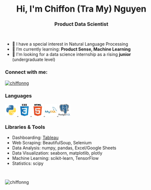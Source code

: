 <h1 align="center">Hi, I'm Chiffon (Tra My) Nguyen </h1>
<h3 align="center">Product Data Scientist</h3>
<br>

- 🎯 I have a special interest in Natural Language Processing
- 🌱 I’m currently learning: **Product Sense, Machine Learning**
- 💼 I'm looking for a data science internship as a rising **junior** (undergraduate level)


<h3 align="left">Connect with me:</h3>
<p align="left">
<a href="https://linkedin.com/in/chiffonng" target="blank"><img align="center" src="https://raw.githubusercontent.com/rahuldkjain/github-profile-readme-generator/master/src/images/icons/Social/linked-in-alt.svg" alt="chiffonng" height="30" width="40" /></a>
</p>

<h3 align="left">Languages</h3>
<p align="left"> 
<a href="https://www.python.org" target="_blank" rel="noreferrer"> <img src="https://raw.githubusercontent.com/devicons/devicon/master/icons/python/python-original.svg" alt="python" width="40" height="40"/> </a> 
<a href="https://www.w3schools.com/css/" target="_blank" rel="noreferrer"> <img src="https://raw.githubusercontent.com/devicons/devicon/master/icons/css3/css3-original-wordmark.svg" alt="css3" width="40" height="40"/> </a>  
<a href="https://www.w3.org/html/" target="_blank" rel="noreferrer"> <img src="https://raw.githubusercontent.com/devicons/devicon/master/icons/html5/html5-original-wordmark.svg" alt="html5" width="40" height="40"/> </a> 
<a href="https://www.mysql.com/" target="_blank" rel="noreferrer"> <img src="https://raw.githubusercontent.com/devicons/devicon/master/icons/mysql/mysql-original-wordmark.svg" alt="mysql" width="40" height="40"/> </a> 
<a href="https://www.postgresql.org" target="_blank" rel="noreferrer"> <img src="https://raw.githubusercontent.com/devicons/devicon/master/icons/postgresql/postgresql-original-wordmark.svg" alt="postgresql" width="40" height="40"/> </a> 
</p>

<h3 align="left">Libraries & Tools</h3>
<p> 

- Dashboarding: [Tableau](https://public.tableau.com/app/profile/chiffonng)
- Web Scraping: BeautifulSoup, Selenium
- Data Analysis: numpy, pandas, Excel/Google Sheets
- Data Visualization: seaborn, matplotlib, plotly
- Machine Learning: scikit-learn, TensorFlow
- Statistics: scipy
</p>
<br>

<p><img align="left" src="https://github-readme-stats.vercel.app/api/top-langs?username=chiffonng&show_icons=true&locale=en&theme=transparent&layout=compact" alt="chiffonng" /></p>

<!--
Here are some ideas to get you started:

- 🔭 I’m currently working on ...
- 🌱 I’m currently learning ...
- 👯 I’m looking to collaborate on ...
- 🤔 I’m looking for help with ...
- 💬 Ask me about ...
- 📫 How to reach me: ...
- 😄 Pronouns: ...
- ⚡ Fun fact: ...
-->
